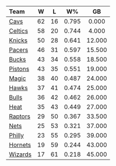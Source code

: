 | Team                            |  W  |  L  |  W%   |   GB   |
|:--------------------------------|:---:|:---:|:-----:|:------:|
| [Cavs](/r/clevelandcavs)        | 62  | 16  | 0.795 | 0.000  |
| [Celtics](/r/bostonceltics)     | 58  | 20  | 0.744 | 4.000  |
| [Knicks](/r/NYKnicks)           | 50  | 28  | 0.641 | 12.000 |
| [Pacers](/r/pacers)             | 46  | 31  | 0.597 | 15.500 |
| [Bucks](/r/MkeBucks)            | 43  | 34  | 0.558 | 18.500 |
| [Pistons](/r/DetroitPistons)    | 43  | 35  | 0.551 | 19.000 |
| [Magic](/r/OrlandoMagic)        | 38  | 40  | 0.487 | 24.000 |
| [Hawks](/r/AtlantaHawks)        | 37  | 41  | 0.474 | 25.000 |
| [Bulls](/r/chicagobulls)        | 36  | 42  | 0.462 | 26.000 |
| [Heat](/r/heat)                 | 35  | 43  | 0.449 | 27.000 |
| [Raptors](/r/torontoraptors)    | 29  | 50  | 0.367 | 33.500 |
| [Nets](/r/GoNets)               | 25  | 53  | 0.321 | 37.000 |
| [Philly](/r/sixers)             | 23  | 55  | 0.295 | 39.000 |
| [Hornets](/r/CharlotteHornets)  | 19  | 59  | 0.244 | 43.000 |
| [Wizards](/r/washingtonwizards) | 17  | 61  | 0.218 | 45.000 |